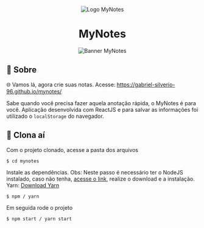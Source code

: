 <p align="center">
    <img alt="Logo MyNotes" src="https://user-images.githubusercontent.com/53228013/107854258-8de7e000-6df9-11eb-862a-f63d8172002b.png" />
</p>

<h1 align="center">
  MyNotes
</h1>

<p align="center">
    <img alt="Banner MyNotes" src="https://user-images.githubusercontent.com/53228013/107854597-9b9e6500-6dfb-11eb-84e2-48ee5378f8e9.png" />
</p>

## 📝 Sobre 

🌐 Vamos lá, agora crie suas notas. Acesse: https://gabriel-silverio-96.github.io/mynotes/

Sabe quando você precisa fazer aquela anotação rápida, o MyNotes é para você. Aplicação desenvolvida com ReactJS e para salvar as informações foi utilizado o <code>localStorage</code> do navegador.

## 📁 Clona aí

Com o projeto clonado, acesse a pasta dos arquivos

```
$ cd mynotes
```

Instale as dependências. 
Obs: Neste passo é necessário ter o NodeJS instalado, caso não tenha, [acesse o link](https://nodejs.org/en/), realize o download e a instalação.
Yarn: [Download Yarn](https://yarnpkg.com/getting-started/install)

```
$ npm / yarn
```

Em seguida rode o projeto

```
$ npm start / yarn start
```
